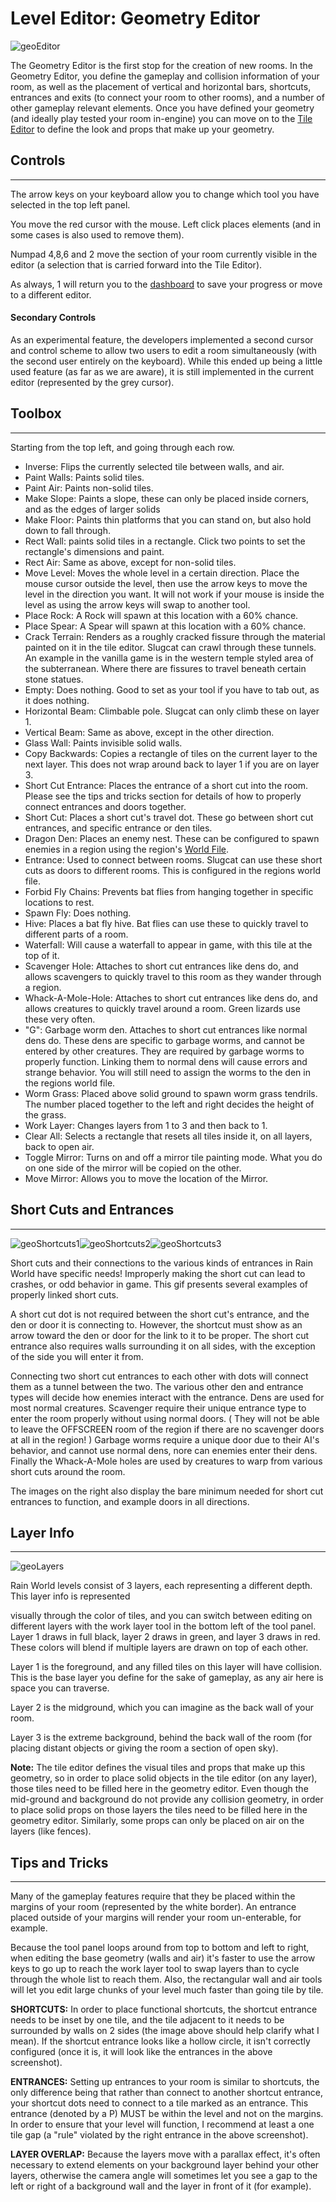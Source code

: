 # Level Editor: Geometry Editor

![geoEditor](../../assets/regionDevelopment/levelEditor/geoEditor.png)

The Geometry Editor is the first stop for the creation of new rooms. In the Geometry Editor, you define the gameplay and collision information of your room, as well as the placement of vertical and horizontal bars, shortcuts, entrances and exits (to connect your room to other rooms), and a number of other gameplay relevant elements. Once you have defined your geometry (and ideally play tested your room in-engine) you can move on to the [Tile Editor](Tile-Editor.html) to define the look and props that make up your geometry.



## Controls

---

The arrow keys on your keyboard allow you to change which tool you have selected in the top left panel.

You move the red cursor with the mouse. Left click places elements (and in some cases is also used to remove them).

Numpad 4,8,6 and 2 move the section of your room currently visible in the editor (a selection that is carried forward into the Tile Editor).

As always, 1 will return you to the [dashboard](Official-Level-Editor.html) to save your progress or move to a different editor.



#### Secondary Controls

As an experimental feature, the developers implemented a second cursor and control scheme to allow two users to edit a room simultaneously (with the second user entirely on the keyboard). While this ended up being a little used feature (as far as we are aware), it is still implemented in the current editor (represented by the grey cursor).



## Toolbox

---

Starting from the top left, and going through each row.

- Inverse: Flips the currently selected tile between walls, and air.
- Paint Walls: Paints solid tiles.
- Paint Air: Paints non-solid tiles.
- Make Slope: Paints a slope, these can only be placed inside corners, and as the edges of larger solids
- Make Floor: Paints thin platforms that you can stand on, but also hold down to fall through.
- Rect Wall: paints solid tiles in a rectangle. Click two points to set the rectangle's dimensions and paint.
- Rect Air: Same as above, except for non-solid tiles.
- Move Level: Moves the whole level in a certain direction. Place the mouse cursor outside the level, then use the arrow keys to move the level in the direction you want. It will not work if your mouse is inside the level as using the arrow keys will swap to another tool.
- Place Rock: A Rock will spawn at this location with a 60% chance.
- Place Spear: A Spear will spawn at this location with a 60% chance.
- Crack Terrain: Renders as a roughly cracked fissure through the material painted on it in the tile editor. Slugcat can crawl through these tunnels. An example in the vanilla game is in the western temple styled area of the subterranean. Where there are fissures to travel beneath certain stone statues.
- Empty: Does nothing. Good to set as your tool if you have to tab out, as it does nothing.
- Horizontal Beam: Climbable pole. Slugcat can only climb these on layer 1.
- Vertical Beam: Same as above, except in the other direction.
- Glass Wall: Paints invisible solid walls.
- Copy Backwards: Copies a rectangle of tiles on the current layer to the next layer. This does not wrap around back to layer 1 if you are on layer 3.
- Short Cut Entrance: Places the entrance of a short cut into the room. Please see the tips and tricks section for details of how to properly connect entrances and doors together.
- Short Cut: Places a short cut's travel dot. These go between short cut entrances, and specific entrance or den tiles.
- Dragon Den: Places an enemy nest. These can be configured to spawn enemies in a region using the region's [World File](../region-development/World-File-Format.html).
- Entrance: Used to connect between rooms. Slugcat can use these short cuts as doors to different rooms. This is configured in the regions world file.
- Forbid Fly Chains: Prevents bat flies from hanging together in specific locations to rest.
- Spawn Fly: Does nothing.
- Hive: Places a bat fly hive. Bat flies can use these to quickly travel to different parts of a room.
- Waterfall: Will cause a waterfall to appear in game, with this tile at the top of it.
- Scavenger Hole: Attaches to short cut entrances like dens do, and allows scavengers to quickly travel to this room as they wander through a region.
- Whack-A-Mole-Hole: Attaches to short cut entrances like dens do, and allows creatures to quickly travel around a room. Green lizards use these very often.
- "G": Garbage worm den. Attaches to short cut entrances like normal dens do. These dens are specific to garbage worms, and cannot be entered by other creatures. They are required by garbage worms to properly function. Linking them to normal dens will cause errors and strange behavior. You will still need to assign the worms to the den in the regions world file.
- Worm Grass: Placed above solid ground to spawn worm grass tendrils. The number placed together to the left and right decides the height of the grass.
- Work Layer: Changes layers from 1 to 3 and then back to 1.
- Clear All: Selects a rectangle that resets all tiles inside it, on all layers, back to open air.
- Toggle Mirror: Turns on and off a mirror tile painting mode. What you do on one side of the mirror will be copied on the other.
- Move Mirror: Allows you to move the location of the Mirror.



## Short Cuts and Entrances

---

![geoShortcuts1](../../assets/regionDevelopment/levelEditor/geoShortcuts1.gif)![geoShortcuts2](../../assets/regionDevelopment/levelEditor/geoShortcuts2.png)![geoShortcuts3](../../assets/regionDevelopment/levelEditor/geoShortcuts3.png)

Short cuts and their connections to the various kinds of entrances in Rain World have specific needs! Improperly making the short cut can lead to crashes, or odd behavior in game. This gif presents several examples of properly linked short cuts.

A short cut dot is not required between the short cut's entrance, and the den or door it is connecting to. However, the shortcut must show as an arrow toward the den or door for the link to it to be proper. The short cut entrance also requires walls surrounding it on all sides, with the exception of the side you will enter it from.

Connecting two short cut entrances to each other with dots will connect them as a tunnel between the two. The various other den and entrance types will decide how enemies interact with the entrance. Dens are used for most normal creatures. Scavenger require their unique entrance type to enter the room properly without using normal doors. ( They will not be able to leave the OFFSCREEN room of the region if there are no scavenger doors at all in the region! ) Garbage worms require a unique door due to their AI's behavior, and cannot use normal dens, nore can enemies enter their dens. Finally the Whack-A-Mole holes are used by creatures to warp from various short cuts around the room.

The images on the right also display the bare minimum needed for short cut entrances to function, and example doors in all directions.



## Layer Info

---

![geoLayers](../../assets/regionDevelopment/levelEditor/geoLayers.gif)

Rain World levels consist of 3 layers, each representing a different depth. This layer info is represented

visually through the color of tiles, and you can switch between editing on different layers with the work layer tool in the bottom left of the tool panel. Layer 1 draws in full black, layer 2 draws in green, and layer 3 draws in red. These colors will blend if multiple layers are drawn on top of each other.

Layer 1 is the foreground, and any filled tiles on this layer will have collision. This is the base layer you define for the sake of gameplay, as any air here is space you can traverse.

Layer 2 is the midground, which you can imagine as the back wall of your room.

Layer 3 is the extreme background, behind the back wall of the room (for placing distant objects or giving the room a section of open sky).

**Note:** The tile editor defines the visual tiles and props that make up this geometry, so in order to place solid objects in the tile editor (on any layer), those tiles need to be filled here in the geometry editor. Even though the mid-ground and background do not provide any collision geometry, in order to place solid props on those layers the tiles need to be filled here in the geometry editor. Similarly, some props can only be placed on air on the layers (like fences).



## Tips and Tricks

---

Many of the gameplay features require that they be placed within the margins of your room (represented by the white border). An entrance placed outside of your margins will render your room un-enterable, for example.

Because the tool panel loops around from top to bottom and left to right, when editing the base geometry (walls and air) it's faster to use the arrow keys to go up to reach the work layer tool to swap layers than to cycle through the whole list to reach them. Also, the rectangular wall and air tools will let you edit large chunks of your level much faster than going tile by tile.

**SHORTCUTS:** In order to place functional shortcuts, the shortcut entrance needs to be inset by one tile, and the tile adjacent to it needs to be surrounded by walls on 2 sides (the image above should help clarify what I mean). If the shortcut entrance looks like a hollow circle, it isn't correctly configured (once it is, it will look like the entrances in the above screenshot).

**ENTRANCES:** Setting up entrances to your room is similar to shortcuts, the only difference being that rather than connect to another shortcut entrance, your shortcut dots need to connect to a tile marked as an entrance. This entrance (denoted by a P) MUST be within the level and not on the margins. In order to ensure that your level will function, I recommend at least a one tile gap (a "rule" violated by the right entrance in the above screenshot).

**LAYER OVERLAP:** Because the layers move with a parallax effect, it's often necessary to extend elements on your background layer behind your other layers, otherwise the camera angle will sometimes let you see a gap to the left or right of a background wall and the layer in front of it (for example).